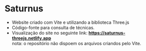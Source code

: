 # Saturnus
- Website criado com Vite e utilizando a biblioteca Three.js<br>
- Código-fonte para consulta de técnicas.<br>
- Visualização do site no seguinte link: <strong>https://saturnus-threejs.netlify.app</strong><br>
nota: o repositório não dispoem os arquivos criandos pelo Vite.
